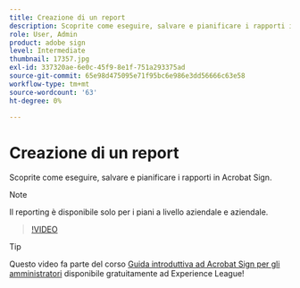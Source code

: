 ```yaml
---
title: Creazione di un report
description: Scoprite come eseguire, salvare e pianificare i rapporti in Acrobat Sign
role: User, Admin
product: adobe sign
level: Intermediate
thumbnail: 17357.jpg
exl-id: 337320ae-6e0c-45f9-8e1f-751a293375ad
source-git-commit: 65e98d475095e71f95bc6e986e3dd56666c63e58
workflow-type: tm+mt
source-wordcount: '63'
ht-degree: 0%

---
```


# Creazione di un report

Scoprite come eseguire, salvare e pianificare i rapporti in Acrobat Sign.

>[!NOTE]
>
>Il reporting è disponibile solo per i piani a livello aziendale e aziendale.

>[!VIDEO](https://video.tv.adobe.com/v/17357?hidetitle=true)

>[!TIP]
>
>Questo video fa parte del corso [Guida introduttiva ad Acrobat Sign per gli amministratori](https://experienceleague.adobe.com/?recommended=Sign-A-1-2020.2) disponibile gratuitamente ad Experience League!
